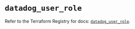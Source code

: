 # `datadog_user_role`

Refer to the Terraform Registry for docs: [`datadog_user_role`](https://registry.terraform.io/providers/datadog/datadog/3.66.0/docs/resources/user_role).
